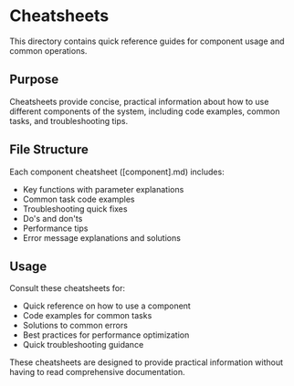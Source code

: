 # Cheatsheets

This directory contains quick reference guides for component usage and common operations.

## Purpose

Cheatsheets provide concise, practical information about how to use different components of the system, including code examples, common tasks, and troubleshooting tips.

## File Structure

Each component cheatsheet ([component].md) includes:

- Key functions with parameter explanations
- Common task code examples
- Troubleshooting quick fixes
- Do's and don'ts
- Performance tips
- Error message explanations and solutions

## Usage

Consult these cheatsheets for:

- Quick reference on how to use a component
- Code examples for common tasks
- Solutions to common errors
- Best practices for performance optimization
- Quick troubleshooting guidance

These cheatsheets are designed to provide practical information without having to read comprehensive documentation.